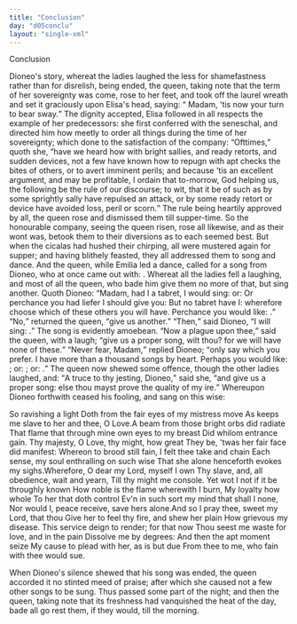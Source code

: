 ```yaml
---
title: "Conclusion"
day: "d05conclu"
layout: "single-xml"
---
```

<div id="d05conclu" type="conclusion" who="author"><head>Conclusion</head><p><milestone id="p05970001"/>Dioneo's story, whereat the ladies laughed the less for shamefastness
 rather than for disrelish, being ended, the queen, taking
 note that the term of her sovereignty was come, rose to her feet,
 and took off the laurel wreath and set it graciously upon Elisa's
 head, saying: <q direct="unspecified"> Madam, 'tis now your turn to bear sway.</q> <milestone id="p05970002"/>The
 dignity accepted, Elisa followed in all respects the example of her
 predecessors: she first conferred with the seneschal, and directed him
 how meetly to order all things during the time of her sovereignty;
 which done to the satisfaction of the company: <milestone id="p05970003"/><q direct="unspecified">Ofttimes,</q> quoth
 <pb n="69"/>she, <q direct="unspecified">have we heard how with bright sallies, and ready retorts, and
 sudden devices, not a few have known how to repugn with apt checks
 the bites of others, or to avert imminent perils; and because 'tis an
 excellent argument, and may be profitable, I ordain that to-morrow,
 God helping us, the following be the rule of our discourse; to wit,
 that it be of such as by some sprightly sally have repulsed an attack,
 or by some ready retort or device have avoided loss, peril or scorn.</q>
<milestone id="p05970004"/>The rule being heartily approved by all, the queen rose and dismissed
 them till supper-time.  <milestone id="p05970005"/>So the honourable company, seeing the queen
 risen, rose all likewise, and as their wont was, betook them to their
 diversions as to each seemed best.  <milestone id="p05970006"/>But when the cicalas had hushed
 their chirping, all were mustered again for supper; and having blithely
 feasted, they all addressed them to song and dance.  <milestone id="p05970007"/>And the queen,
 while Emilia led a dance, called for a song from Dioneo, who at once
 came out with: <title type="song">Monna Aldruda, come perk up thy mood, a piece
      of glad tidings I bring thee</title>.  <milestone id="p05970008"/>Whereat all the ladies fell a laughing,
 and most of all the queen, who bade him give them no more of that,
 but sing another.  <milestone id="p05970009"/>Quoth Dioneo: <q direct="unspecified">Madam, had I a tabret, I
	would sing: <title type="song">Up with your smock, Monna Lapa!</title> or: <title type="song">Oh!
 the greensward under the olive!</title> Or perchance you had liefer I
	should give you: <title type="song">Woe is me, the wave of the sea!</title> But no tabret
 have I: wherefore choose which of these others you will have.
	Perchance you would like: <title type="song">Now hie thee to us forth, that so it
 may be cut, as May the fields about</title>.</q> <milestone id="p05970010"/><q direct="unspecified">No,</q> returned the queen,
      <q direct="unspecified">give us another.</q> <milestone id="p05970011"/><q direct="unspecified">Then,</q> said Dioneo, <q direct="unspecified">I will sing: <title type="song">Monna
 Simona, embarrel, embarrel. Why, 'tis not the month of October</title>.</q>
<note>The
	song is evidently amoe<!--&#x153;-->bean.</note>
<milestone id="p05970012"/><q direct="unspecified">Now a plague upon thee,</q> said the queen, with a laugh; <q direct="unspecified">give us
	a proper song, wilt thou? for we will have none of these.</q> <milestone id="p05970013"/><q direct="unspecified">Never
	fear, Madam,</q> replied Dioneo; <q direct="unspecified">only say which you prefer. I have
	more than a thousand songs by heart. Perhaps you would like:
	<title type="song">This my little covert, make I ne'er it overt</title>; or: 
	<title type="song">Gently, gently,
	  husband mine</title>; or: <title type="song">A hundred pounds were none too high a
	price for me a cock to buy</title>.</q> <milestone id="p05970014"/>The queen now shewed some offence,
      though the other ladies laughed, and: <q direct="unspecified">A truce to thy jesting,
	Dioneo,</q> said she, <q direct="unspecified">and give us a proper song: else thou mayst prove
	the quality of my ire.</q> <milestone id="p05970015"/>Whereupon Dioneo forthwith ceased his
      fooling, and sang on this wise:</p><pb n="70"/><div3 type="song" who="dioneo"><lg><milestone id="p05970016"/><l>So ravishing a light</l>
<l>Doth from the fair eyes of my mistress move</l>
<l>As keeps me slave to her and thee, O Love.</l></lg><lg><milestone id="p05970017"/><l>A beam from those bright orbs did radiate</l>
<l>That flame that through mine own eyes to my breast</l>
<l>Did whilom entrance gain.</l>
<l>Thy majesty, O Love, thy might, how great</l>
<l>They be, 'twas her fair face did manifest:</l>
<l>Whereon to brood still fain,</l>
<l>I felt thee take and chain</l>
<l>Each sense, my soul enthralling on such wise</l>
<l>That she alone henceforth evokes my sighs.</l></lg><lg><milestone id="p05970018"/><l>Wherefore, O dear my Lord, myself I own</l>
<l>Thy slave, and, all obedience, wait and yearn,</l>
<l>Till thy might me console.</l>
<l>Yet wot I not if it be throughly known</l>
<l>How noble is the flame wherewith I burn,</l>
<l>My loyalty how whole</l>
<l>To her that doth control</l>
<l>Ev'n in such sort my mind that shall I none,</l>
<l>Nor would I, peace receive, save hers alone.</l></lg><lg><milestone id="p05970019"/><l>And so I pray thee, sweet my Lord, that thou</l>
<l>Give her to feel thy fire, and shew her plain</l>
<l>How grievous my disease.</l>
<l>This service deign to render; for that now</l>
<l>Thou seest me waste for love, and in the pain</l>
<l>Dissolve me by degrees:</l>
<l>And then the apt moment seize</l>
<l>My cause to plead with her, as is but due</l>
<l>From thee to me, who fain with thee would sue.</l></lg></div3><p><milestone id="p05970020"/>When Dioneo's silence shewed that his song was ended, the
 queen accorded it no stinted meed of praise; after which she
 caused not a few other songs to be sung.  <milestone id="p05970021"/>Thus passed some part
 of the night; and then the queen, taking note that its freshness had
 vanquished the heat of the day, bade all go rest them, if they would,
 till the morning.</p></div>